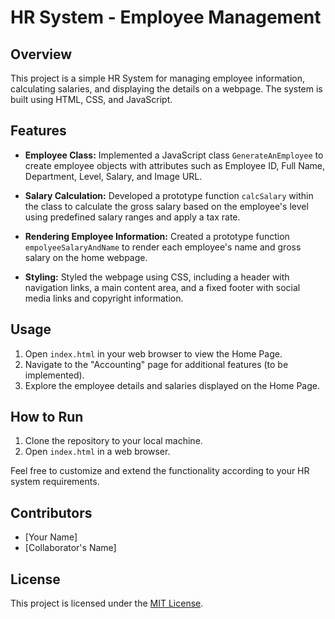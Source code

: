 # HR System - Employee Management

## Overview

This project is a simple HR System for managing employee information, calculating salaries, and displaying the details on a webpage. The system is built using HTML, CSS, and JavaScript.

## Features

- **Employee Class:** Implemented a JavaScript class `GenerateAnEmployee` to create employee objects with attributes such as Employee ID, Full Name, Department, Level, Salary, and Image URL.

- **Salary Calculation:** Developed a prototype function `calcSalary` within the class to calculate the gross salary based on the employee's level using predefined salary ranges and apply a tax rate.

- **Rendering Employee Information:** Created a prototype function `empolyeeSalaryAndName` to render each employee's name and gross salary on the home webpage.

- **Styling:** Styled the webpage using CSS, including a header with navigation links, a main content area, and a fixed footer with social media links and copyright information.

## Usage

1. Open `index.html` in your web browser to view the Home Page.
2. Navigate to the "Accounting" page for additional features (to be implemented).
3. Explore the employee details and salaries displayed on the Home Page.

## How to Run

1. Clone the repository to your local machine.
2. Open `index.html` in a web browser.

Feel free to customize and extend the functionality according to your HR system requirements.

## Contributors

- [Your Name]
- [Collaborator's Name]

## License

This project is licensed under the [MIT License](LICENSE).
